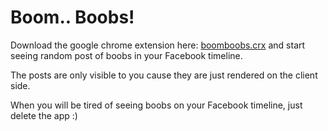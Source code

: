 # Boom.. Boobs!

Download the google chrome extension here: [boomboobs.crx](https://github.com/BoomBoobs/chrome-extension/raw/master/package/boomboobs.crx) and start seeing random post of boobs in your Facebook timeline.

The posts are only visible to you cause they are just rendered on the client side.

When you will be tired of seeing boobs on your Facebook timeline, just delete the app :)
